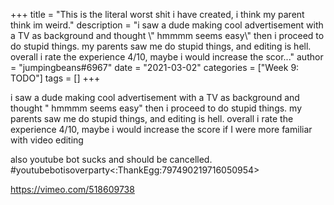 +++
title = "This is the literal worst shit i have created, i think my parent think im weird."
description = "i saw a dude making cool advertisement with a TV as background and thought \\" hmmmm seems easy\\" then i proceed to do stupid things. my parents saw me do stupid things, and editing is hell. overall i rate the experience 4/10, maybe i would increase the scor..."
author = "jumpingbeans#6967"
date = "2021-03-02"
categories = ["Week 9: TODO"]
tags = []
+++

i saw a dude making cool advertisement with a TV as background and thought " hmmmm seems easy" then i proceed to do stupid things. my parents saw me do stupid things, and editing is hell. overall i rate the experience 4/10, maybe i would increase the score if I were more familiar with video editing

also youtube bot sucks and should be cancelled. #youtubebotisoverparty<:ThankEgg:797490219716050954>

https://vimeo.com/518609738
